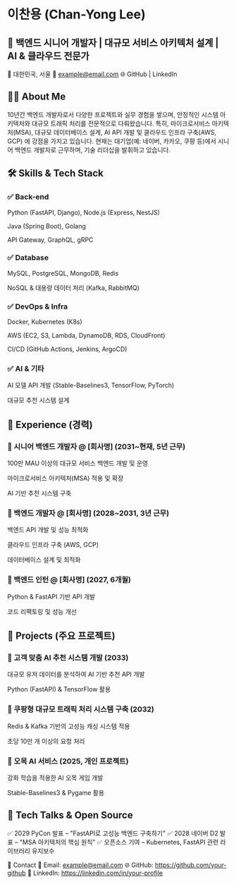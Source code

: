# 이찬용 (Chan-Yong Lee)
## 🚀 백엔드 시니어 개발자 | 대규모 서비스 아키텍처 설계 | AI & 클라우드 전문가
📍 대한민국, 서울
📧 example@email.com
🌐 GitHub | LinkedIn

## 👨‍💻 About Me
10년간 백엔드 개발자로서 다양한 프로젝트와 실무 경험을 쌓으며, 안정적인 시스템 아키텍처와 대규모 트래픽 처리를 전문적으로 다뤄왔습니다.
특히, 마이크로서비스 아키텍처(MSA), 대규모 데이터베이스 설계, AI API 개발 및 클라우드 인프라 구축(AWS, GCP) 에 강점을 가지고 있습니다.
현재는 대기업(예: 네이버, 카카오, 쿠팡 등)에서 시니어 백엔드 개발자로 근무하며, 기술 리더십을 발휘하고 있습니다.

## 🛠 Skills & Tech Stack
### ✅ Back-end
Python (FastAPI, Django), Node.js (Express, NestJS)

Java (Spring Boot), Golang

API Gateway, GraphQL, gRPC

### ✅ Database
MySQL, PostgreSQL, MongoDB, Redis

NoSQL & 대용량 데이터 처리 (Kafka, RabbitMQ)

### ✅ DevOps & Infra
Docker, Kubernetes (K8s)

AWS (EC2, S3, Lambda, DynamoDB, RDS, CloudFront)

CI/CD (GitHub Actions, Jenkins, ArgoCD)

### ✅ AI & 기타
AI 모델 API 개발 (Stable-Baselines3, TensorFlow, PyTorch)

대규모 추천 시스템 설계

## 📌 Experience (경력)
### 🔹 시니어 백엔드 개발자 @ [회사명] (2031~현재, 5년 근무)
100만 MAU 이상의 대규모 서비스 백엔드 개발 및 운영

마이크로서비스 아키텍처(MSA) 적용 및 확장

AI 기반 추천 시스템 구축

### 🔹 백엔드 개발자 @ [회사명] (2028~2031, 3년 근무)
백엔드 API 개발 및 성능 최적화

클라우드 인프라 구축 (AWS, GCP)

데이터베이스 설계 및 최적화

### 🔹 백엔드 인턴 @ [회사명] (2027, 6개월)
Python & FastAPI 기반 API 개발

코드 리팩토링 및 성능 개선

## 🚀 Projects (주요 프로젝트)
### 🔹 고객 맞춤 AI 추천 시스템 개발 (2033)
대규모 유저 데이터를 분석하여 AI 기반 추천 API 개발

Python (FastAPI) & TensorFlow 활용

### 🔹 쿠팡형 대규모 트래픽 처리 시스템 구축 (2032)
Redis & Kafka 기반의 고성능 캐싱 시스템 적용

초당 10만 개 이상의 요청 처리

### 🔹 오목 AI 서비스 (2025, 개인 프로젝트)
강화 학습을 적용한 AI 오목 게임 개발

Stable-Baselines3 & Pygame 활용

## 🎤 Tech Talks & Open Source
✅ 2029 PyCon 발표 – "FastAPI로 고성능 백엔드 구축하기"
✅ 2028 네이버 D2 발표 – "MSA 아키텍처의 핵심 원칙"
✅ 오픈소스 기여 – Kubernetes, FastAPI 관련 라이브러리 유지보수

📩 Contact
📧 Email: example@email.com
🌐 GitHub: https://github.com/your-github
💼 LinkedIn: https://linkedin.com/in/your-profile





